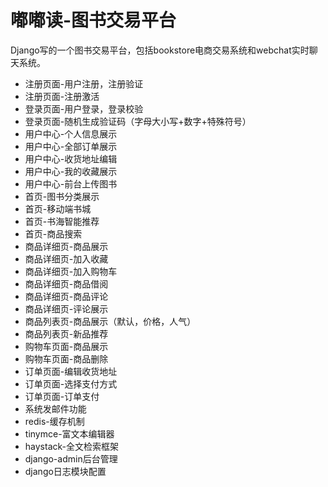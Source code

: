 # 嘟嘟读-图书交易平台
Django写的一个图书交易平台，包括bookstore电商交易系统和webchat实时聊天系统。  
* 注册页面-用户注册，注册验证
* 注册页面-注册激活
* 登录页面-用户登录，登录校验
* 登录页面-随机生成验证码（字母大小写+数字+特殊符号）
* 用户中心-个人信息展示
* 用户中心-全部订单展示
* 用户中心-收货地址编辑
* 用户中心-我的收藏展示
* 用户中心-前台上传图书
* 首页-图书分类展示
* 首页-移动端书城
* 首页-书海智能推荐
* 首页-商品搜索
* 商品详细页-商品展示
* 商品详细页-加入收藏
* 商品详细页-加入购物车
* 商品详细页-商品借阅
* 商品详细页-商品评论
* 商品详细页-评论展示
* 商品列表页-商品展示（默认，价格，人气）
* 商品列表页-新品推荐
* 购物车页面-商品展示
* 购物车页面-商品删除
* 订单页面-编辑收货地址
* 订单页面-选择支付方式
* 订单页面-订单支付
* 系统发邮件功能
* redis-缓存机制
* tinymce-富文本编辑器
* haystack-全文检索框架
* django-admin后台管理
* django日志模块配置 

